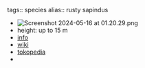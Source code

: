 tags:: species
alias:: rusty sapindus

- ![Screenshot 2024-05-16 at 01.20.29.png](https://peach-geographical-bat-397.mypinata.cloud/ipfs/QmVTwARWLUHWFR2h3mH2uHgidjLe3Tkk4hDK5B9eDStkvo)
- height: up to 15 m
- [info](http://www.plantsofasia.com/index/lepisanthes_rubiginosa/0-823)
- [wiki](https://en.wikipedia.org/wiki/Lepisanthes_rubiginosa)
- [tokopedia](https://www.tokopedia.com/kedaibenih-/biji-benih-lepisanthes-rubiginosa-fruit?extParam=ivf%3Dfalse%26src%3Dsearch)
-